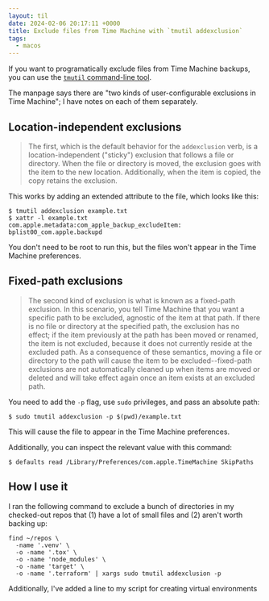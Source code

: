 ```yaml
---
layout: til
date: 2024-02-06 20:17:11 +0000
title: Exclude files from Time Machine with `tmutil addexclusion`
tags:
  - macos
---
```

If you want to programatically exclude files from Time Machine backups, you can use the [`tmutil` command-line tool](https://ss64.com/mac/tmutil.html).

The manpage says there are "two kinds of user-configurable exclusions in Time Machine"; I have notes on each of them separately.

## Location-independent exclusions

> The first, which is the default behavior for the `addexclusion` verb, is a location-independent ("sticky") exclusion that follows a file or directory. When the file or directory is moved, the exclusion goes with the item to the new location. Additionally, when the item is copied, the copy retains the exclusion.

This works by adding an extended attribute to the file, which looks like this:

```console
$ tmutil addexclusion example.txt
$ xattr -l example.txt
com.apple.metadata:com_apple_backup_excludeItem: bplist00_com.apple.backupd
```

You don't need to be root to run this, but the files won't appear in the Time Machine preferences.

## Fixed-path exclusions

> The second kind of exclusion is what is known as a fixed-path exclusion. In this scenario, you tell Time Machine that you want a specific path to be excluded, agnostic of the item at that path. If there is no file or directory at the specified path, the exclusion has no effect; if the item previously at the path has been moved or renamed, the item is not excluded, because it does not currently reside at the excluded path. As a consequence of these semantics, moving a file or directory to the path will cause the item to be excluded--fixed-path exclusions are not automatically cleaned up when items are moved or deleted and will take effect again once an item exists at an excluded path.

You need to add the `-p` flag, use `sudo` privileges, and pass an absolute path:

```console
$ sudo tmutil addexclusion -p $(pwd)/example.txt
```

This will cause the file to appear in the Time Machine preferences.

Additionally, you can inspect the relevant value with this command:

```console
$ defaults read /Library/Preferences/com.apple.TimeMachine SkipPaths
```

## How I use it

I ran the following command to exclude a bunch of directories in my checked-out repos that (1) have a lot of small files and (2) aren't worth backing up:

```shell
find ~/repos \
  -name '.venv' \
  -o -name '.tox' \
  -o -name 'node_modules' \
  -o -name 'target' \
  -o -name '.terraform' | xargs sudo tmutil addexclusion -p
```

Additionally, I've added a line to my script for creating virtual environments